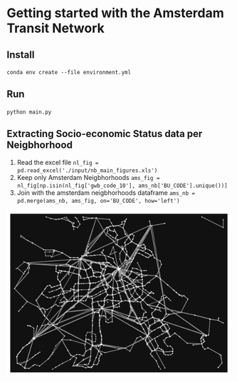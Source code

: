 # Getting started with the Amsterdam Transit Network

## Install
`conda env create --file environment.yml`

## Run
`python main.py`

## Extracting Socio-economic Status data per Neigbhorhood
1. Read the excel file `nl_fig = pd.read_excel('./input/nb_main_figures.xls')`
2. Keep only Amsterdam Neigbhorhoods `ams_fig = nl_fig[np.isin(nl_fig['gwb_code_10'], ams_nb['BU_CODE'].unique())]`
3. Join with the amsterdam neigbhorhoods dataframe `ams_nb = pd.merge(ams_nb, ams_fig, on='BU_CODE', how='left')`

![amsterdam transit network image](https://github.com/dimichai/ams-transit-network-starter/blob/main/amsterdam_transit_network.png)
